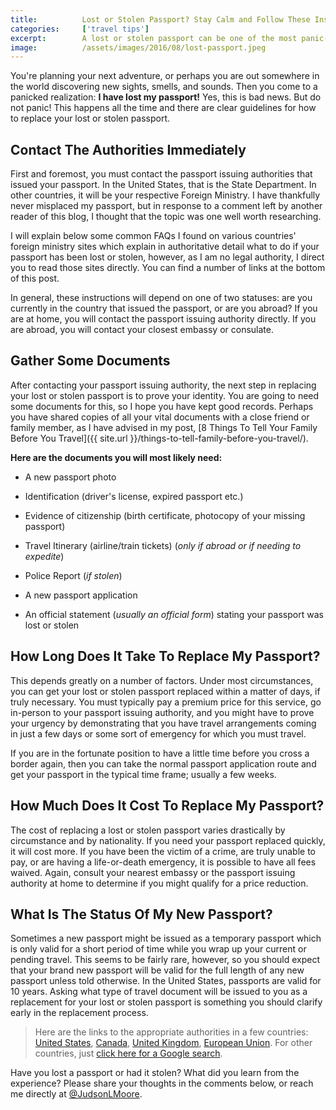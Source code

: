 ```yaml
---
title:			Lost or Stolen Passport? Stay Calm and Follow These Instructions.
categories:		['travel tips']
excerpt:		A lost or stolen passport can be one of the most panic-inducing realizations a traveler can encounter. This happens everyday, and there is a clear solution.
image:			/assets/images/2016/08/lost-passport.jpeg
---
```


You're planning your next adventure, or perhaps you are out somewhere in the world discovering new sights, smells, and sounds. Then you come to a panicked realization: **I have lost my passport!** Yes, this is bad news. But do not panic! This happens all the time and there are clear guidelines for how to replace your lost or stolen passport.

## Contact The Authorities Immediately

First and foremost, you must contact the passport issuing authorities that issued your passport. In the United States, that is the State Department. In other countries, it will be your respective Foreign Ministry. I have thankfully never misplaced my passport, but in response to a comment left by another reader of this blog, I thought that the topic was one well worth researching.

I will explain below some common FAQs I found on various countries' foreign ministry sites which explain in authoritative detail what to do if your passport has been lost or stolen, however, as I am no legal authority, I direct you to read those sites directly. You can find a number of links at the bottom of this post.

In general, these instructions will depend on one of two statuses: are you currently in the country that issued the passport, or are you abroad? If you are at home, you will contact the passport issuing authority directly. If you are abroad, you will contact your closest embassy or consulate.

## Gather Some Documents

After contacting your passport issuing authority, the next step in replacing your lost or stolen passport is to prove your identity. You are going to need some documents for this, so I hope you have kept good records. Perhaps you have shared copies of all your vital documents with a close friend or family member, as I have advised in my post, [8 Things To Tell Your Family Before You Travel]({{ site.url }}/things-to-tell-family-before-you-travel/).

**Here are the documents you will most likely need:**

- A new passport photo

- Identification (driver's license, expired passport etc.)

- Evidence of citizenship (birth certificate, photocopy of your missing passport)

- Travel Itinerary (airline/train tickets) (_only if abroad or if needing to expedite_)

- Police Report (_if stolen_)

- A new passport application

- An official statement (_usually an official form_) stating your passport was lost or stolen

## How Long Does It Take To Replace My Passport?

This depends greatly on a number of factors. Under most circumstances, you can get your lost or stolen passport replaced within a matter of days, if truly necessary. You must typically pay a premium price for this service, go in-person to your passport issuing authority, and you might have to prove your urgency by demonstrating that you have travel arrangements coming in just a few days or some sort of emergency for which you must travel.

If you are in the fortunate position to have a little time before you cross a border again, then you can take the normal passport application route and get your passport in the typical time frame; usually a few weeks.

## How Much Does It Cost To Replace My Passport?

The cost of replacing a lost or stolen passport varies drastically by circumstance and by nationality. If you need your passport replaced quickly, it will cost more. If you have been the victim of a crime, are truly unable to pay, or are having a life-or-death emergency, it is possible to have all fees waived. Again, consult your nearest embassy or the passport issuing authority at home to determine if you might qualify for a price reduction.

## What Is The Status Of My New Passport?

Sometimes a new passport might be issued as a temporary passport which is only valid for a short period of time while you wrap up your current or pending travel. This seems to be fairly rare, however, so you should expect that your brand new passport will be valid for the full length of any new passport unless told otherwise. In the United States, passports are valid for 10 years. Asking what type of travel document will be issued to you as a replacement for your lost or stolen passport is something you should clarify early in the replacement process.

> Here are the links to the appropriate authorities in a few countries: [United States](https://travel.state.gov/content/passports/en/passports/lost-stolen.html), [Canada](http://www.cic.gc.ca/english/passport/security/lost-stolen.asp), [United Kingdom](https://www.gov.uk/report-a-lost-or-stolen-passport), [European Union](http://europa.eu/youreurope/citizens/travel/entry-exit/eu-citizen/index_en.htm#!). For other countries, just [click here for a Google search](https://www.google.de/?gfe_rd=cr&ei=T_u-V4_1KcqH8Qe-rb_IBg&gws_rd=cr#q=replace+my+lost+passport).

Have you lost a passport or had it stolen? What did you learn from the experience? Please share your thoughts in the comments below, or reach me directly at [@JudsonLMoore](https://twitter.com/judsonlmoore).